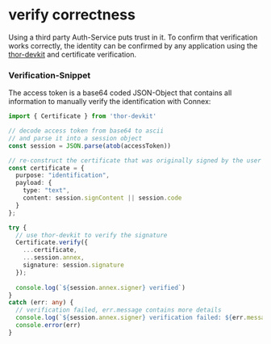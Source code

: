 # verify correctness

Using a third party Auth-Service puts trust in it. To confirm that verification works correctly, the identity can be confirmed by any application using the [thor-devkit](https://github.com/search?q=org%3Avechain+thor-devkit) and certificate verification.

### Verification-Snippet

The access token is a base64 coded JSON-Object that contains all information to manually verify the identification with Connex:

```typescript
import { Certificate } from 'thor-devkit'

// decode access token from base64 to ascii
// and parse it into a session object
const session = JSON.parse(atob(accessToken))

// re-construct the certificate that was originally signed by the user
const certificate = {
  purpose: "identification",
  payload: {
    type: "text",
    content: session.signContent || session.code
  }
};

try {
  // use thor-devkit to verify the signature
  Certificate.verify({
    ...certificate,
    ...session.annex,
    signature: session.signature
  });
  
  console.log(`${session.annex.signer} verified`)
}
catch (err: any) {
  // verification failed, err.message contains more details
  console.log(`${session.annex.signer} verification failed: ${err.message}`)
  console.error(err)
}
```
